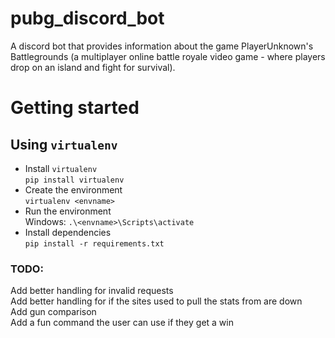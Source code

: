 # pubg_discord_bot
A discord bot that provides information about the game PlayerUnknown's Battlegrounds (a multiplayer online battle royale video game - where players drop on an island and fight for survival).

# Getting started
## Using `virtualenv`
* Install `virtualenv`  
`pip install virtualenv`
* Create the environment  
`virtualenv <envname>`
* Run the environment  
Windows: `.\<envname>\Scripts\activate`
* Install dependencies  
`pip install -r requirements.txt`

### TODO:  
Add better handling for invalid requests  
Add better handling for if the sites used to pull the stats from are down  
Add gun comparison  
Add a fun command the user can use if they get a win  